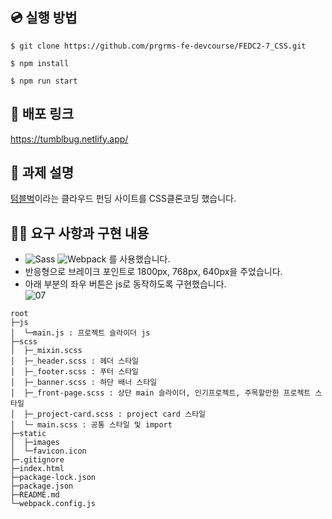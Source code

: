 ## 💿 실행 방법

```
$ git clone https://github.com/prgrms-fe-devcourse/FEDC2-7_CSS.git

$ npm install

$ npm run start
```

## 🚀 배포 링크

https://tumblbug.netlify.app/

## 📌 과제 설명 <!-- 어떤 걸 만들었는지 대략적으로 설명해주세요 -->

[텀블벅](https://tumblbug.com/)이라는 클라우드 펀딩 사이트를 CSS클론코딩 했습니다.

## 👩‍💻 요구 사항과 구현 내용 <!-- 기능을 Commit 별로 잘개 쪼개고, Commit 별로 설명해주세요 -->

- ![Sass](https://img.shields.io/badge/Sass-CC6699?style=flat-square&logo=Sass&logoColor=white) ![Webpack](https://img.shields.io/badge/Webpack-8DD6F9?style=flat-square&logo=Webpack&logoColor=white) 를 사용했습니다.
- 반응형으로 브레이크 포인트로 1800px, 768px, 640px을 주었습니다.
- 아래 부분의 좌우 버튼은 js로 동작하도록 구현했습니다.  
  ![07](https://user-images.githubusercontent.com/87519250/167297388-87bfa6c8-1468-4c08-8795-c13f8a17abe0.jpg)

```
root
├─js
│  └─main.js : 프로젝트 슬라이더 js
├─scss
│  ├─_mixin.scss
│  ├─_header.scss : 헤더 스타일
│  ├─_footer.scss : 푸터 스타일
│  ├─_banner.scss : 하단 배너 스타일
│  ├─_front-page.scss : 상단 main 슬라이더, 인기프로젝트, 주목할만한 프로젝트 스타일
│  ├─_project-card.scss : project card 스타일
│  └─ main.scss : 공통 스타일 및 import
├─static
│  ├─images
│  └─favicon.icon
├─.gitignore
├─index.html
├─package-lock.json
├─package.json
├─README.md
└─webpack.config.js
```

